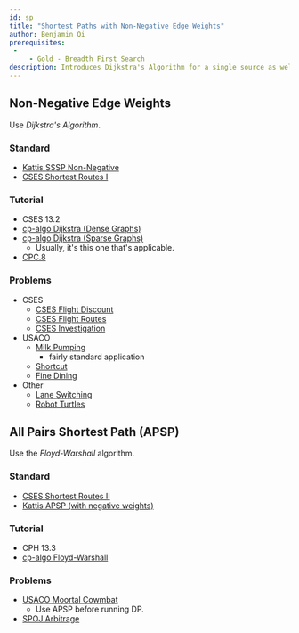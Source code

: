 ```yaml
---
id: sp
title: "Shortest Paths with Non-Negative Edge Weights"
author: Benjamin Qi
prerequisites: 
 - 
     - Gold - Breadth First Search
description: Introduces Dijkstra's Algorithm for a single source as well as Floyd-Warshall for All-Pairs Shortest Path.
---
```


## Non-Negative Edge Weights

Use *Dijkstra's Algorithm*.

### Standard

 - [Kattis SSSP Non-Negative](https://open.kattis.com/problems/shortestpath1)
 - [CSES Shortest Routes I](https://cses.fi/problemset/task/1671)

### Tutorial

 - CSES 13.2
 - [cp-algo Dijkstra (Dense Graphs)](https://cp-algorithms.com/graph/dijkstra_sparse.html)
 - [cp-algo Dijkstra (Sparse Graphs)](https://cp-algorithms.com/graph/dijkstra_sparse.html)
   - Usually, it's this one that's applicable.
 - [CPC.8](https://github.com/SuprDewd/T-414-AFLV/tree/master/08_graphs_2)

### Problems 

 - CSES
   - [CSES Flight Discount](https://cses.fi/problemset/task/1195)
   - [CSES Flight Routes](https://cses.fi/problemset/task/1196)
   - [CSES Investigation](https://cses.fi/problemset/task/1202)
 - USACO
   - [Milk Pumping](http://www.usaco.org/index.php?page=viewproblem2&cpid=969)
     - fairly standard application
   - [Shortcut](http://usaco.org/index.php?page=viewproblem2&cpid=899)
   - [Fine Dining](http://usaco.org/index.php?page=viewproblem2&cpid=861)
 - Other
   - [Lane Switching](https://open.kattis.com/contests/acpc17open/problems/laneswitching)
   - [Robot Turtles](https://open.kattis.com/problems/robotturtles) [](100)

## All Pairs Shortest Path (APSP)

Use the *Floyd-Warshall* algorithm.

### Standard

 - [CSES Shortest Routes II](https://cses.fi/problemset/task/1672)
 - [Kattis APSP (with negative weights)](https://open.kattis.com/problems/allpairspath)

### Tutorial

 - CPH 13.3
 - [cp-algo Floyd-Warshall](https://cp-algorithms.com/graph/all-pair-shortest-path-floyd-warshall.html)

### Problems

 - [USACO Moortal Cowmbat](http://usaco.org/index.php?page=viewproblem2&cpid=971)
   - Use APSP before running DP.
 - [SPOJ Arbitrage](https://www.spoj.com/problems/ARBITRAG/)